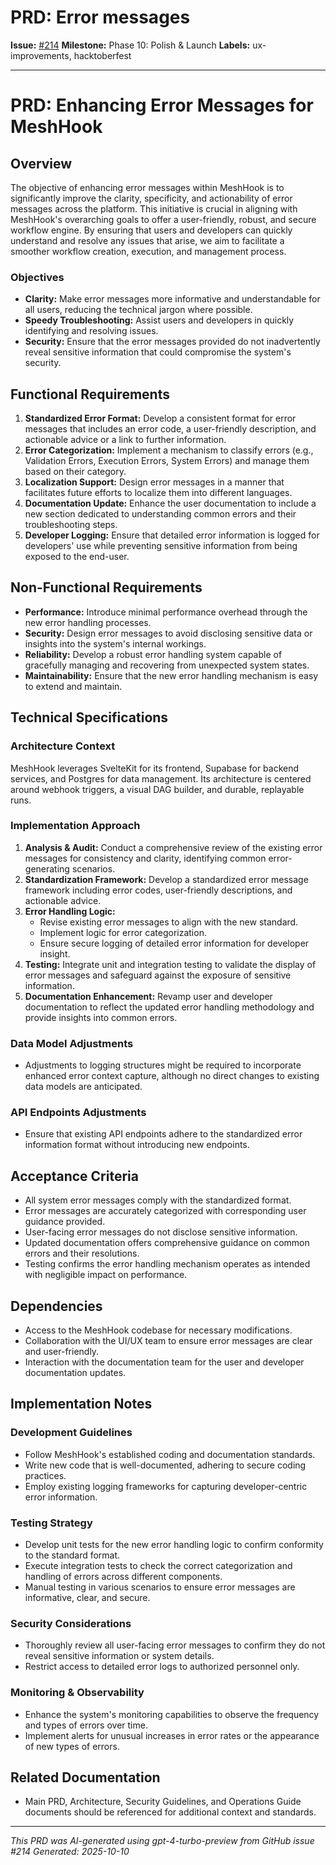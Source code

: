 # PRD: Error messages

**Issue:** [#214](https://github.com/profullstack/meshhook/issues/214)
**Milestone:** Phase 10: Polish & Launch
**Labels:** ux-improvements, hacktoberfest

---

# PRD: Enhancing Error Messages for MeshHook

## Overview

The objective of enhancing error messages within MeshHook is to significantly improve the clarity, specificity, and actionability of error messages across the platform. This initiative is crucial in aligning with MeshHook's overarching goals to offer a user-friendly, robust, and secure workflow engine. By ensuring that users and developers can quickly understand and resolve any issues that arise, we aim to facilitate a smoother workflow creation, execution, and management process.

### Objectives

- **Clarity:** Make error messages more informative and understandable for all users, reducing the technical jargon where possible.
- **Speedy Troubleshooting:** Assist users and developers in quickly identifying and resolving issues.
- **Security:** Ensure that the error messages provided do not inadvertently reveal sensitive information that could compromise the system's security.

## Functional Requirements

1. **Standardized Error Format:** Develop a consistent format for error messages that includes an error code, a user-friendly description, and actionable advice or a link to further information.
2. **Error Categorization:** Implement a mechanism to classify errors (e.g., Validation Errors, Execution Errors, System Errors) and manage them based on their category.
3. **Localization Support:** Design error messages in a manner that facilitates future efforts to localize them into different languages.
4. **Documentation Update:** Enhance the user documentation to include a new section dedicated to understanding common errors and their troubleshooting steps.
5. **Developer Logging:** Ensure that detailed error information is logged for developers' use while preventing sensitive information from being exposed to the end-user.

## Non-Functional Requirements

- **Performance:** Introduce minimal performance overhead through the new error handling processes.
- **Security:** Design error messages to avoid disclosing sensitive data or insights into the system's internal workings.
- **Reliability:** Develop a robust error handling system capable of gracefully managing and recovering from unexpected system states.
- **Maintainability:** Ensure that the new error handling mechanism is easy to extend and maintain.

## Technical Specifications

### Architecture Context

MeshHook leverages SvelteKit for its frontend, Supabase for backend services, and Postgres for data management. Its architecture is centered around webhook triggers, a visual DAG builder, and durable, replayable runs.

### Implementation Approach

1. **Analysis & Audit:** Conduct a comprehensive review of the existing error messages for consistency and clarity, identifying common error-generating scenarios.
2. **Standardization Framework:** Develop a standardized error message framework including error codes, user-friendly descriptions, and actionable advice.
3. **Error Handling Logic:** 
    - Revise existing error messages to align with the new standard.
    - Implement logic for error categorization.
    - Ensure secure logging of detailed error information for developer insight.
4. **Testing:** Integrate unit and integration testing to validate the display of error messages and safeguard against the exposure of sensitive information.
5. **Documentation Enhancement:** Revamp user and developer documentation to reflect the updated error handling methodology and provide insights into common errors.

### Data Model Adjustments

- Adjustments to logging structures might be required to incorporate enhanced error context capture, although no direct changes to existing data models are anticipated.

### API Endpoints Adjustments

- Ensure that existing API endpoints adhere to the standardized error information format without introducing new endpoints.

## Acceptance Criteria

- All system error messages comply with the standardized format.
- Error messages are accurately categorized with corresponding user guidance provided.
- User-facing error messages do not disclose sensitive information.
- Updated documentation offers comprehensive guidance on common errors and their resolutions.
- Testing confirms the error handling mechanism operates as intended with negligible impact on performance.

## Dependencies

- Access to the MeshHook codebase for necessary modifications.
- Collaboration with the UI/UX team to ensure error messages are clear and user-friendly.
- Interaction with the documentation team for the user and developer documentation updates.

## Implementation Notes

### Development Guidelines

- Follow MeshHook's established coding and documentation standards.
- Write new code that is well-documented, adhering to secure coding practices.
- Employ existing logging frameworks for capturing developer-centric error information.

### Testing Strategy

- Develop unit tests for the new error handling logic to confirm conformity to the standard format.
- Execute integration tests to check the correct categorization and handling of errors across different components.
- Manual testing in various scenarios to ensure error messages are informative, clear, and secure.

### Security Considerations

- Thoroughly review all user-facing error messages to confirm they do not reveal sensitive information or system details.
- Restrict access to detailed error logs to authorized personnel only.

### Monitoring & Observability

- Enhance the system's monitoring capabilities to observe the frequency and types of errors over time.
- Implement alerts for unusual increases in error rates or the appearance of new types of errors.

## Related Documentation

- Main PRD, Architecture, Security Guidelines, and Operations Guide documents should be referenced for additional context and standards.

---

*This PRD was AI-generated using gpt-4-turbo-preview from GitHub issue #214*
*Generated: 2025-10-10*
